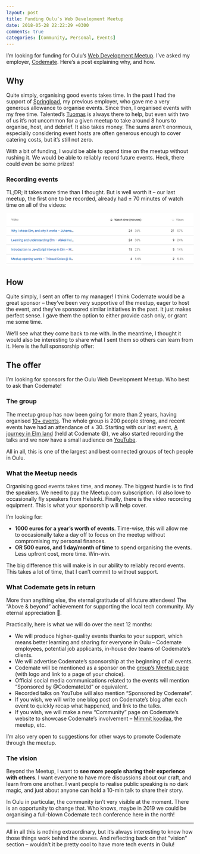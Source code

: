 ```yaml
---
layout: post
title: Funding Oulu’s Web Development Meetup
date: 2018-05-28 22:22:29 +0300
comments: true
categories: [Community, Personal, Events]
---
```


I’m looking for funding for Oulu’s [Web Development Meetup](https://www.meetup.com/Oulu-Web-Development/). I’ve asked my employer, [Codemate](https://www.codemate.com/). Here’s a post explaining why, and how.

<!-- more -->

## Why

Quite simply, organising good events takes time. In the past I had the support of [Springload](https://www.springload.co.nz/), my previous employer, who gave me a very generous allowance to organise events. Since then, I organised events with my free time. Talented’s [Tuomas](https://twitter.com/tuomasj) is always there to help, but even with two of us it’s not uncommon for a given meetup to take around 8 hours to organise, host, and debrief. It also takes money. The sums aren’t enormous, especially considering event hosts are often generous enough to cover catering costs, but it’s still not zero.

With a bit of funding, I would be able to spend time on the meetup without rushing it. We would be able to reliably record future events. Heck, there could even be some prizes!

### Recording events

TL;DR; it takes more time than I thought. But is well worth it – our last meetup, the first one to be recorded, already had ± 70 minutes of watch time on all of the videos:

![Screenshot of the YouTube analytics dashboard, showing the watch time for talks from the last meetup. 24min, 24min, 15min, and 4min](/images/ouluwebdev-youtube-analytics.png)

## How

Quite simply, I sent an offer to my manager! I think Codemate would be a great sponsor – they’ve been very supportive of the meetup, eager to host the event, and they’ve sponsored similar initiatives in the past. It just makes perfect sense. I gave them the option to either provide cash only, or grant me some time.

We’ll see what they come back to me with. In the meantime, I thought it would also be interesting to share what I sent them so others can learn from it. Here is the full sponsorship offer:

## The offer

I’m looking for sponsors for the Oulu Web Development Meetup. Who best to ask than Codemate!

### The group

The meetup group has now been going for more than 2 years, having organised [10+ events](https://www.meetup.com/Oulu-Web-Development/events/past/). The whole group is 200 people strong, and recent events have had an attendance of ± 30. Starting with our last event, [A journey in Elm land](https://www.meetup.com/Oulu-Web-Development/events/249384885/) (held at Codemate 😄), we also started recording the talks and we now have a small audience on [YouTube](https://www.youtube.com/channel/UC08QPKKbtYqwtcMXz1yPSMQ).

All in all, this is one of the largest and best connected groups of tech people in Oulu.

### What the Meetup needs

Organising good events takes time, and money. The biggest hurdle is to find the speakers. We need to pay the Meetup.com subscription. I’d also love to occasionally fly speakers from Helsinki. Finally, there is the video recording equipment. This is what your sponsorship will help cover.

I’m looking for:

* **1000 euros for a year’s worth of events**. Time-wise, this will allow me to occasionally take a day off to focus on the meetup without compromising my personal finances.
* **OR 500 euros, and 1 day/month of time** to spend organising the events. Less upfront cost, more time. Win-win.

The big difference this will make is in our ability to reliably record events. This takes a lot of time, that I can’t commit to without support.

### What Codemate gets in return

More than anything else, the eternal gratitude of all future attendees! The “Above & beyond” achievement for supporting the local tech community. My eternal appreciation 🌈.

Practically, here is what we will do over the next 12 months:

* We will produce higher-quality events thanks to your support, which means better learning and sharing for everyone in Oulu – Codemate employees, potential job applicants, in-house dev teams of Codemate’s clients.
* We will advertise Codemate’s sponsorship at the beginning of all events.
* Codemate will be mentioned as a sponsor on the [group’s Meetup page](https://www.meetup.com/Oulu-Web-Development/) (with logo and link to a page of your choice).
* Official social media communications related to the events will mention “Sponsored by @CodemateLtd” or equivalent.
* Recorded talks on YouTube will also mention “Sponsored by Codemate”.
* If you wish, we will write one blog post on Codemate’s blog after each event to quickly recap what happened, and link to the talks.
* If you wish, we will make a new “Community” page on Codemate’s website to showcase Codemate’s involvement – [Mimmit koodaa](https://twitter.com/MimmitKoodaa), the meetup, etc.

I’m also very open to suggestions for other ways to promote Codemate through the meetup.

### The vision

Beyond the Meetup, I want to **see more people sharing their experience with others**. I want everyone to have more discussions about our craft, and learn from one another. I want people to realise public speaking is no dark magic, and just about anyone can hold a 10-min talk to share their story.

In Oulu in particular, the community isn’t very visible at the moment. There is an opportunity to change that. Who knows, maybe in 2019 we could be organising a full-blown Codemate tech conference here in the north!

---

All in all this is nothing extraordinary, but it’s always interesting to know how those things work behind the scenes. And reflecting back on that "vision" section – wouldn’t it be pretty cool to have more tech events in Oulu!
